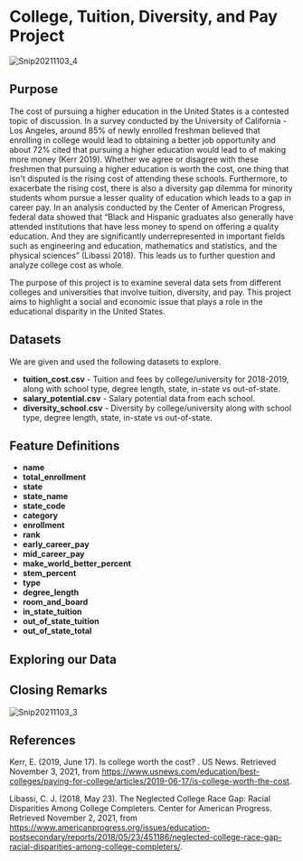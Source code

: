 # College, Tuition, Diversity, and Pay Project

![Snip20211103_4](https://user-images.githubusercontent.com/24769002/140181364-c7af523f-3287-40bd-91e6-b321aa2c6201.png)

Purpose
------------------------
The cost of pursuing a higher education in the United States is a contested topic of discussion. In a survey conducted by the University of California - Los Angeles, around 85% of newly enrolled freshman believed that enrolling in college would lead to obtaining a better job opportunity and about 72% cited that pursuing a higher education would lead to of making more money (Kerr 2019). Whether we agree or disagree with these freshmen that pursuing a higher education is worth the cost, one thing that isn't disputed is the rising cost of attending these schools. Furthermore, to exacerbate the rising cost, there is also a diversity gap dilemma for minority students whom pursue a lesser quality of education which leads to a gap in career pay. In an analysis conducted by the Center of American Progress, federal data showed that “Black and Hispanic graduates also generally have attended institutions that have less money to spend on offering a quality education. And they are significantly underrepresented in important fields such as engineering and education, mathematics and statistics, and the physical sciences” (Libassi 2018). This leads us to further question and analyze college cost as whole. 

The purpose of this project is to examine several data sets from different colleges and universities that involve tuition, diversity, and pay. This project aims to highlight a social and economic issue that plays a role in the educational disparity in the United States.

Datasets
------------------------
We are given and used the following datasets to explore.

* **tuition_cost.csv** - Tuition and fees by college/university for 2018-2019, along with school type, degree length, state, in-state vs out-of-state.
* **salary_potential.csv** - Salary potential data from each school.
* **diversity_school.csv** - Diversity by college/university along with school type, degree length, state, in-state vs out-of-state.

Feature Definitions
------------------------
* **name**
* **total_enrollment**
* **state**
* **state_name**
* **state_code**
* **category**
* **enrollment**
* **rank**
* **early_career_pay**
* **mid_career_pay**
* **make_world_better_percent**
* **stem_percent**
* **type**
* **degree_length**
* **room_and_board**
* **in_state_tuition**
* **out_of_state_tuition**
* **out_of_state_total**


Exploring our Data
------------------------


Closing Remarks
------------------------

![Snip20211103_3](https://user-images.githubusercontent.com/24769002/140175367-2bb29903-54d6-4771-9aee-b1279b5cbf84.png)


References
------------------------
Kerr, E. (2019, June 17). Is college worth the cost? . US News. Retrieved November 3, 2021, from https://www.usnews.com/education/best-colleges/paying-for-college/articles/2019-06-17/is-college-worth-the-cost. 

Libassi, C. J. (2018, May 23). The Neglected College Race Gap: Racial Disparities Among College Completers. Center for American Progress. Retrieved November 2, 2021, from https://www.americanprogress.org/issues/education-postsecondary/reports/2018/05/23/451186/neglected-college-race-gap-racial-disparities-among-college-completers/. 


